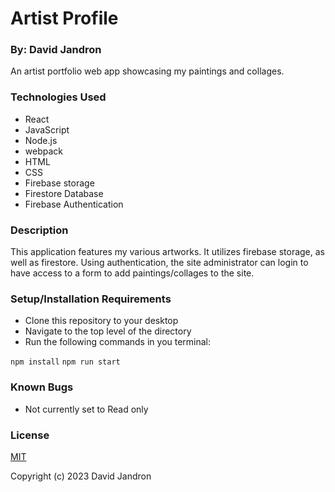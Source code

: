 # <strong>Artist Profile</strong>

### By: David Jandron

An artist portfolio web app showcasing my paintings and collages.

### Technologies Used

* React
* JavaScript
* Node.js
* webpack
* HTML
* CSS
* Firebase storage
* Firestore Database
* Firebase Authentication

### Description

This application features my various artworks. It utilizes firebase storage, as well as firestore. Using authentication, the site administrator can login to have access to a form to add paintings/collages to the site. 

### Setup/Installation Requirements

* Clone this repository to your desktop
* Navigate to the top level of the directory
* Run the following commands in you terminal:

`npm install`
`npm run start`

### Known Bugs

* Not currently set to Read only

### License

[MIT](https://github.com/jando79/inventory-tracker/blob/main/LICENSE)

Copyright (c) 2023 David Jandron

